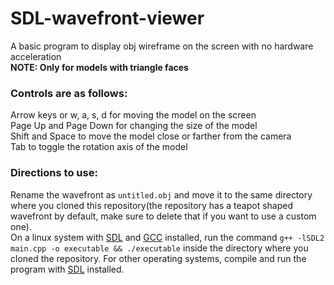 # SDL-wavefront-viewer
A basic program to display obj wireframe on the screen with no hardware acceleration<br>
**NOTE: Only for models with triangle faces**
### Controls are as follows:
Arrow keys or w, a, s, d for moving the model on the screen<br>
Page Up and Page Down for changing the size of the model<br>
Shift and Space to move the model close or farther from the camera<br>
Tab to toggle the rotation axis of the model<br>
### Directions to use:
Rename the wavefront as `untitled.obj` and move it to the same directory where you cloned this repository(the repository has a teapot shaped wavefront by default, make sure to delete that if you want to use a custom one).<br>
On a linux system with [SDL](https://www.libsdl.org) and [GCC](https://gcc.gnu.org/) installed, run the command `g++ -lSDL2 main.cpp -o executable && ./executable` inside the directory where you cloned the repository.
For other operating systems, compile and run the program with [SDL](https://www.libsdl.org/) installed.<br>
